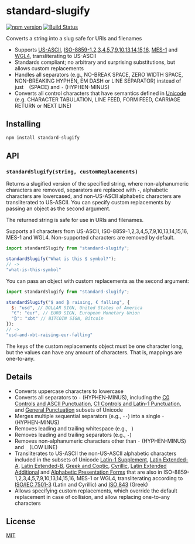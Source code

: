# standard-slugify

[![npm version](https://img.shields.io/npm/v/standard-slugify.svg?style=flat-square)](https://www.npmjs.com/package/standard-slugify)
[![Build Status](https://travis-ci.com/rtomrud/standard-slugify.svg?branch=master)](https://travis-ci.com/rtomrud/standard-slugify)

Converts a string into a slug safe for URIs and filenames

* Supports [US-ASCII](https://en.wikipedia.org/wiki/ASCII), [ISO-8859-1,2,3,4,5,7,9,10,13,14,15,16](https://en.wikipedia.org/wiki/ISO/IEC_8859), [MES-1](http://www.evertype.com/standards/iso10646/pdf/cwa13873.pdf) and [WGL4](https://en.wikipedia.org/wiki/Windows_Glyph_List_4), transliterating to US-ASCII
* Standards compliant; no arbitrary and surprising substitutions, but allows custom replacements
* Handles all separators (e.g., NO-BREAK SPACE, ZERO WIDTH SPACE, NON-BREAKING HYPHEN, EM DASH or LINE SEPARATOR) instead of just ` ` (SPACE) and `-` (HYPHEN-MINUS)
* Converts all control characters that have semantics defined in [Unicode](http://www.unicode.org/) (e.g. CHARACTER TABULATION, LINE FEED, FORM FEED, CARRIAGE RETURN or NEXT LINE)

## Installing

```bash
npm install standard-slugify
```

## API

### `standardSlugify(string, customReplacements)`

Returns a slugified version of the specified string, where non-alphanumeric characters are removed, separators are replaced with `-`, alphabetic characters are lowercased, and non-US-ASCII alphabetic characters are transliterated to US-ASCII. You can specify custom replacements by passing an object as the second argument.

The returned string is safe for use in URIs and filenames.

Supports all characters from US-ASCII, ISO-8859-1,2,3,4,5,7,9,10,13,14,15,16, MES-1 and WGL4. Non-supported characters are removed by default.

```js
import standardSlugify from "standard-slugify";

standardSlugify("What is this $ symbol?");
// ->
"what-is-this-symbol"
```

You can pass an object with custom replacements as the second argument:

```js
import standardSlugify from "standard-slugify";

standardSlugify("$ and ₿ raising, € falling", {
  $: "usd", // DOLLAR SIGN, United States of America
  "€": "eur", // EURO SIGN, European Monetary Union
  "₿": "xbt" // BITCOIN SIGN, Bitcoin
});
// ->
"usd-and-xbt-raising-eur-falling"
```

The keys of the custom replacements object must be one character long, but the values can have any amount of characters. That is, mappings are one-to-any.

## Details

* Converts uppercase characters to lowercase
* Converts all separators to `-` (HYPHEN-MINUS), including the [C0 Controls and ASCII Punctuation](https://www.unicode.org/charts/PDF/U0000.pdf), [C1 Controls and Latin-1 Punctuation](https://www.unicode.org/charts/PDF/U0080.pdf), and [General Punctuation](https://www.unicode.org/charts/PDF/U2000.pdf) subsets of Unicode
* Merges multiple sequential separators (e.g., `--`) into a single `-` (HYPHEN-MINUS)
* Removes leading and trailing whitespace (e.g., ` `)
* Removes leading and trailing separators (e.g., `-`)
* Removes non-alphanumeric characters other than `-` (HYPHEN-MINUS) and `_` (LOW LINE)
* Transliterates to US-ASCII the non-US-ASCII alphabetic characters included in the subsets of Unicode [Latin-1 Supplement](https://www.unicode.org/charts/PDF/U0080.pdf), [Latin Extended-A](https://www.unicode.org/charts/PDF/U0100.pdf), [Latin Extended-B](https://www.unicode.org/charts/PDF/U0180.pdf), [Greek and Coptic](https://www.unicode.org/charts/PDF/U0370.pdf), [Cyrillic](https://www.unicode.org/charts/PDF/U0400.pdf), [Latin Extended Additional](https://www.unicode.org/charts/PDF/U1E00.pdf) and [Alphabetic Presentation Forms](https://www.unicode.org/charts/PDF/UFB00.pdf)  that are also in ISO-8859-1,2,3,4,5,7,9,10,13,14,15,16, MES-1 or WGL4, transliterating according to [ISO/IEC 7501-3](https://www.icao.int/publications/Documents/9303_p3_cons_en.pdf) (Latin and Cyrillic) and [ISO 843](https://en.wikipedia.org/wiki/ISO_843) (Greek)
* Allows specifying custom replacements, which override the default replacement in case of collision, and allow replacing one-to-any characters

## License

[MIT](./LICENSE)
